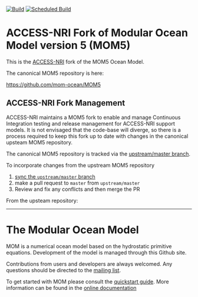 [![Build](https://github.com/ACCESS-NRI/MOM5/actions/workflows/ci.yml/badge.svg)](https://github.com/ACCESS-NRI/MOM5/actions/workflows/ci.yml)
[![Scheduled Build](https://github.com/ACCESS-NRI/MOM5/actions/workflows/scheduled.yml/badge.svg)](https://github.com/ACCESS-NRI/MOM5/actions/workflows/scheduled.yml)

# ACCESS-NRI Fork of Modular Ocean Model version 5 (MOM5)

This is the [ACCESS-NRI](https://www.access-nri.org.au) fork of the MOM5 Ocean Model.

The canonical MOM5 repository is here:

https://github.com/mom-ocean/MOM5

## ACCESS-NRI Fork Management

ACCESS-NRI maintains a MOM5 fork to enable and manage Continuous Integration testing and
release management for ACCESS-NRI support models. It is not envisaged that the code-base will diverge, so there is a process required to keep this fork up to date with changes in the canonical upsteam MOM5 repository.

The canonical MOM5 repository is tracked via the [upstream/master branch](https://github.com/ACCESS-NRI/MOM5/tree/upstream/master). 

To incorporate changes from the upstream MOM5 repository 
1. [sync the `upstream/master` branch](https://docs.github.com/en/pull-requests/collaborating-with-pull-requests/working-with-forks/syncing-a-fork)
1. make a pull request to `master` from `upstream/master`
1. Review and fix any conflicts and then merge the PR


From the upsteam repository:

-----------

# The Modular Ocean Model

MOM is a numerical ocean model based on the hydrostatic primitive equations. Development of the model is managed through this Github site.

Contributions from users and developers are always welcomed. Any questions should be directed to the [mailing list](https://groups.google.com/forum/#!forum/mom-users).

To get started with MOM please consult the [quickstart guide](https://mom-ocean.github.io/docs/quick-start-guide/). More information can be found in the [online documentation](https://mom-ocean.github.io/)

